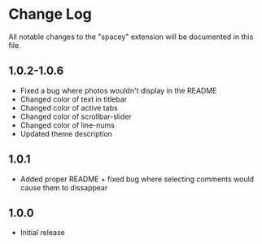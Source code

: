 # Change Log

All notable changes to the "spacey" extension will be documented in this file.

## 1.0.2-1.0.6

-   Fixed a bug where photos wouldn't display in the README
-   Changed color of text in titlebar
-   Changed color of active tabs
-   Changed color of scrollbar-slider
-   Changed color of line-nums
-   Updated theme description

## 1.0.1

-   Added proper README + fixed bug where selecting comments would cause them to dissappear

## 1.0.0

-   Initial release
